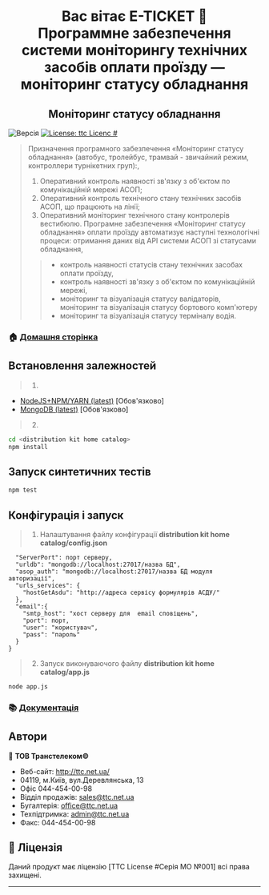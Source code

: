 <h1 align="center">Вас вітає E-TICKET 👋<br>Программне забезпечення системи моніторингу технічних засобів оплати проїзду — моніторинг статусу обладнання</h1>
<h2 align="center">Моніторинг статусу обладнання</h2>
<p>
  <img alt="Версія" src="https://img.shields.io/badge/version-0.95-blue.svg?cacheSeconds=2592000" />
  <a href="-" target="_blank">
    <img alt="License: ttc Licenc #" src="https://img.shields.io/badge/License-ttc Licenc #-yellow.svg" />
  </a>
</p>

> Призначення програмного забезпечення «Моніторинг статусу обладнання» (автобус, тролейбус, трамвай - звичайний режим, контроллери турнікетних груп):,
> 1. Оперативний контроль наявності зв'язку з об'єктом по комунікаційній мережі АСОП;
> 2. Оперативний контроль технічного стану технічних засобів АСОП, що працюють на лінії;
> 3. Оперативний моніторинг технічного стану контролерів вестибюлю. Програмне забезпечення «Моніторинг статусу обладнання» оплати проїзду автоматизує наступні технологічні процеси:
отримання даних від API системи АСОП зі статусами обладнання,
>> * контроль наявності статусів стану технічних засобах оплати проїзду,
>> * контроль наявності зв'язку з об'єктом по комунікаційній мережі,
>> * моніторинг та візуалізація статусу валідаторів, моніторинг та візуалізація статусу бортового комп'ютеру
>> * моніторинг та візуалізація статусу терміналу водія.

### 🏠 [ Домашня сторінка ](http://monitoringasop.kyivcity.gov.ua/)

## Встановлення залежностей
> 1.
  * [ NodeJS+NPM/YARN (latest)](https://nodejs.org/uk/download/) [Обов'язково]
  * [ MongoDB (latest)](https://docs.mongodb.com/manual/) [Обов'язково]

> 2.
  ```sh
  cd <distribution kit home catalog>
  npm install
  ```

## Запуск синтетичних тестів

```sh
npm test
```

## Конфігурація і запуск
> 1. Налаштування файлу конфігурації **distribution kit home catalog/config.json**
  ```{
    "ServerPort": порт серверу,
    "urldb": "mongodb://localhost:27017/назва БД",
    "asop_auth": "mongodb://localhost:27017/назва БД модуля авторизації",
    "urls_services": {
      "hostGetAsdu": "http://адреса сервісу формулярів АСДУ/"
    },
    "email":{
      "smtp_host": "хост серверу для  email сповіщень",
      "port": порт,
      "user": "користувач",
      "pass": "пароль"
    }
  }
```
> 2. Запуск виконуваючого файлу **distribution kit home catalog/app.js**
```sh
node app.js
```

### 📚 [ Документація ](https://drive.google.com/drive/folders/1afCizQ-fvPfLuItan9adLekiP9orDu59)

## Автори

👤 **ТОВ Транстелеком©**

* Веб-сайт: http://ttc.net.ua/
* 04119, м.Київ, вул.Деревлянська, 13
* Офіс 044-454-00-98
* Відділ продажів: sales@ttc.net.ua
* Бугалтерія: office@ttc.net.ua
* Техпідтримка: admin@ttc.net.ua
* Факс: 044-454-00-98


## 📝 Ліцензія

Даний продукт має ліцензію [TTC License #Серія МО №001] всі права захищені.

***
